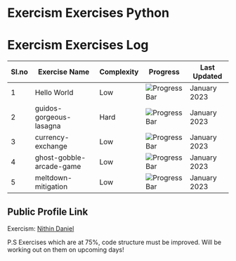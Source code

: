 # Exercism Exercises Python

# Exercism Exercises Log

| Sl.no | Exercise Name             | Complexity | Progress                           | Last Updated           |
| ----- | ------------------------- | ---------- | ---------------------------------- | --------------- |
| 1     | Hello World               | Low        | ![Progress Bar](https://geps.dev/progress/100)  | January 2023  |
| 2     | guidos-gorgeous-lasagna   | Hard        | ![Progress Bar](https://geps.dev/progress/100)  | January 2023  |
| 3   | currency-exchange  | Low        | ![Progress Bar](https://geps.dev/progress/100)  | January 2023  |
| 4   | ghost-gobble-arcade-game | Low        | ![Progress Bar](https://geps.dev/progress/100)  | January 2023  |
| 5  | meltdown-mitigation | Low        | ![Progress Bar](https://geps.dev/progress/100)  | January 2023  |


## Public Profile Link

Exercism: [Nithin Daniel]()

P.S Exercises which are at 75%, code structure must be improved. 
Will be working out on them on upcoming days!

